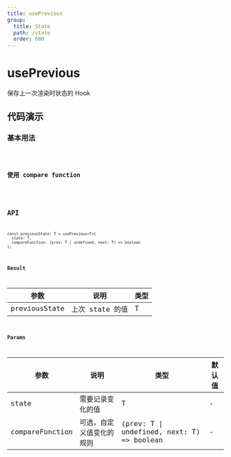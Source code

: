 ```yaml
---
title: usePrevious
group:
  title: State
  path: /state
  order: 600
---
```


# usePrevious

保存上一次渲染时状态的 Hook


## 代码演示

### 基本用法

<code src="./demo/demo1.tsx" />

### 使用 compare function

<code src="./demo/demo2.tsx" />

## API
```
const previousState: T = usePrevious<T>(
  state: T,
  compareFunction: (prev: T | undefined, next: T) => boolean
);
```

### Result

| 参数 | 说明     | 类型 |
|------|----------|------|
| previousState | 上次 state 的值 | T  |

### Params

| 参数    | 说明     | 类型                   | 默认值 |
|---------|----------|------------------------|--------|
| state | 需要记录变化的值 | T | -      |
| compareFunction | 可选，自定义值变化的规则 | (prev: T \| undefined, next: T) => boolean | -      |
